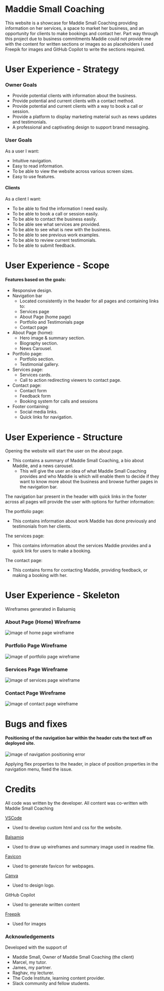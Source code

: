 # Maddie Small Coaching
This website is a showcase for Maddie Small Coaching providing information on her services, a space to market her business, and an opportunity for clients to make bookings and contact her. Part way through this project due to business commitments Maddie could not provide me with the content for written sections or images so as placeholders I used Freepik for images and GitHub Copilot to write the sections required.


# User Experience - Strategy

### Owner Goals
- Provide potential clients with information about the business.
- Provide potential and current clients with a contact method.
- Provide potential and current clients with a way to book a call or session.
- Provide a platform to display marketing material such as news updates and testimonials.
- A professional and captivating design to support brand messaging.

### User Goals

As a user I want:

- Intuitive navigation.
- Easy to read information.
- To be able to view the website across various screen sizes.
- Easy to use features.

#### Clients

As a client I want:

- To be able to find the information I need easily.
- To be able to book a call or session easily.
- To be able to contact the business easily.
- To be able see what services are provided.
- To be able to see what is new with the business.
- To be able to see previous work examples.
- To be able to review current testimonials.
- To be able to submit feedback.

# User Experience - Scope

#### Features based on the goals:

- Responsive design.
- Navigation bar
    - Located consistently in the header for all pages and containing links to:
    - Services page
    - About Page (home page)
    - Portfolio and Testimonials page
    - Contact page
- About Page (home):
    - Hero image & summary section.
    - Biography section.
    - News Carousel. 
- Portfolio page:
    - Portfolio section.
    - Testimonial gallery.
- Services page:
    - Services cards.
    - Call to action redirecting viewers to contact page.
- Contact page:
    - Contact form
    - Feedback form
    - Booking system for calls and sessions
- Footer containing:
    - Social media links.
    - Quick links for navigation.

# User Experience - Structure

Opening the website will start the user on the about page.
- This contains a summary of Maddie Small Coaching, a bio about Maddie, and a news carousel.
    - This will give the user an idea of what Maddie Small Coaching provides and who Maddie is which will enable them to decide if they want to know more about the business and browse further pages in the navigation bar.

The navigation bar present in the header with quick links in the footer across all pages will provide the user with options for further information:

The portfolio page:
- This contains information about work Maddie has done previously and testimonials from her clients.

The services page:
- This contains information about the services Maddie provides and a quick link for users to make a booking.

The contact page:
- This contains forms for contacting Maddie, providing feedback, or making a booking with her.

# User Experience - Skeleton 

Wireframes generated in Balsamiq 

### About Page (Home) Wireframe

![image of home page wireframe](assets/readme-media/wireframes/home-wireframe.png)

### Portfolio Page Wireframe

![image of portfolio page wireframe](assets/readme-media/wireframes/portfolio-wireframe.png)

### Services Page Wireframe

![image of services page wireframe](assets/readme-media/wireframes/services-wireframe.png)

### Contact Page Wireframe

![image of contact page wireframe](assets/readme-media/wireframes/contact-wireframe.png)

# Bugs and fixes

#### Positioning of the navigation bar within the header cuts the text off on deployed site.

![image of navigation positioning error](assets/readme-media/bugs/nav-error.png)

Applying flex properties to the header, in place of position properties in the navigation menu, fixed the issue.

# Credits

All code was written by the developer.
All content was co-written with Maddie Small Coaching 

[VSCode](https://code.visualstudio.com/)

- Used to develop custom html and css for the website.

[Balsamiq](https://balsamiq.com/)

- Used to draw up wireframes and summary image used in readme file.

[Favicon](https://favicon.io/)

- Used to generate favicon for webpages.

[Canva](https://www.canva.com/)

- Used to design logo.

GitHub Copilot

- Used to generate written content

[Freepik](https://www.freepik.com/)

- Used for images

### Acknowledgements

Developed with the support of

- Maddie Small, Owner of Maddie Small Coaching (the client)
- Marcel, my tutor.
- James, my partner.
- Raghav, my lecturer.
- The Code Institute, learning content provider.
- Slack community and fellow students.